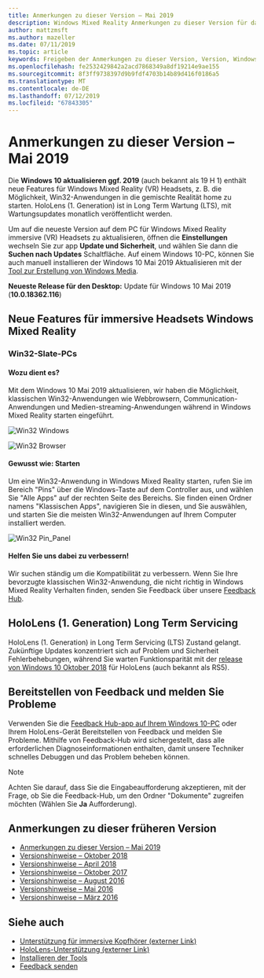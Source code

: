 ```yaml
---
title: Anmerkungen zu dieser Version – Mai 2019
description: Windows Mixed Reality Anmerkungen zu dieser Version für das Windows 10 können 2019 (auch bekannt als 19 H 1) aktualisieren.
author: mattzmsft
ms.author: mazeller
ms.date: 07/11/2019
ms.topic: article
keywords: Freigeben der Anmerkungen zu dieser Version, Version, Windows 10, Build, 19-h-1, Betriebssystem, Mai 2019
ms.openlocfilehash: fe2532429842a2acd7868349a8df19214e9ae155
ms.sourcegitcommit: 8f3ff9738397d9b9fdf4703b14b89d416f0186a5
ms.translationtype: MT
ms.contentlocale: de-DE
ms.lasthandoff: 07/12/2019
ms.locfileid: "67843305"
---
```

# <a name="release-notes---may-2019"></a>Anmerkungen zu dieser Version – Mai 2019

Die **Windows 10 aktualisieren ggf. 2019** (auch bekannt als 19 H 1) enthält neue Features für Windows Mixed Reality (VR) Headsets, z. B. die Möglichkeit, Win32-Anwendungen in die gemischte Realität home zu starten. HoloLens (1. Generation) ist in Long Term Wartung (LTS), mit Wartungsupdates monatlich veröffentlicht werden.

Um auf die neueste Version auf dem PC für Windows Mixed Reality immersive (VR) Headsets zu aktualisieren, öffnen die **Einstellungen** wechseln Sie zur app **Update und Sicherheit**, und wählen Sie dann die **Suchen nach Updates** Schaltfläche. Auf einem Windows 10-PC, können Sie auch manuell installieren der Windows 10 Mai 2019 Aktualisieren mit der [Tool zur Erstellung von Windows Media](https://www.microsoft.com/software-download/windows10).

**Neueste Release für den Desktop:** Update für Windows 10 Mai 2019 (**10.0.18362.116**)<br>

## <a name="new-features-for-windows-mixed-reality-immersive-headsets"></a>Neue Features für immersive Headsets Windows Mixed Reality

### <a name="win32-slates"></a>Win32-Slate-PCs

#### <a name="what-does-it-do"></a>Wozu dient es? 
Mit dem Windows 10 Mai 2019 aktualisieren, wir haben die Möglichkeit, klassischen Win32-Anwendungen wie Webbrowsern, Communication-Anwendungen und Medien-streaming-Anwendungen während in Windows Mixed Reality starten eingeführt. 

![Win32 Windows](images/mr-win32-slates-1.png)

![Win32 Browser](images/mr-win32-slates-2.png)

#### <a name="how-to-launch"></a>Gewusst wie: Starten
Um eine Win32-Anwendung in Windows Mixed Reality starten, rufen Sie im Bereich "Pins" über die Windows-Taste auf dem Controller aus, und wählen Sie "Alle Apps" auf der rechten Seite des Bereichs.  Sie finden einen Ordner namens "Klassischen Apps", navigieren Sie in diesen, und Sie auswählen, und starten Sie die meisten Win32-Anwendungen auf Ihrem Computer installiert werden.

![Win32 Pin_Panel](images/mr-win32-slates-pinspanel.png)

#### <a name="please-help-us-improve"></a>Helfen Sie uns dabei zu verbessern!
Wir suchen ständig um die Kompatibilität zu verbessern.  Wenn Sie Ihre bevorzugte klassischen Win32-Anwendung, die nicht richtig in Windows Mixed Reality Verhalten finden, senden Sie Feedback über unsere [Feedback Hub](https://support.microsoft.com/en-us/help/4021566/windows-10-send-feedback-to-microsoft-with-feedback-hub).

## <a name="hololens-1st-gen-long-term-servicing"></a>HoloLens (1. Generation) Long Term Servicing

HoloLens (1. Generation) in Long Term Servicing (LTS) Zustand gelangt. Zukünftige Updates konzentriert sich auf Problem und Sicherheit Fehlerbehebungen, während Sie warten Funktionsparität mit der [release von Windows 10 Oktober 2018](release-notes-october-2018.md) für HoloLens (auch bekannt als RS5). 

## <a name="provide-feedback-and-report-issues"></a>Bereitstellen von Feedback und melden Sie Probleme

Verwenden Sie die [Feedback Hub-app auf Ihrem Windows 10-PC](give-us-feedback.md) oder Ihrem HoloLens-Gerät Bereitstellen von Feedback und melden Sie Probleme. Mithilfe von Feedback-Hub wird sichergestellt, dass alle erforderlichen Diagnoseinformationen enthalten, damit unsere Techniker schnelles Debuggen und das Problem beheben können.

>[!NOTE]
>Achten Sie darauf, dass Sie die Eingabeaufforderung akzeptieren, mit der Frage, ob Sie die Feedback-Hub, um den Ordner "Dokumente" zugreifen möchten (Wählen Sie **Ja** Aufforderung).

## <a name="prior-release-notes"></a>Anmerkungen zu dieser früheren Version

* [Anmerkungen zu dieser Version – Mai 2019](release-notes-may-2019.md)
* [Versionshinweise – Oktober 2018](release-notes-october-2018.md)
* [Versionshinweise – April 2018](release-notes-april-2018.md)
* [Versionshinweise – Oktober 2017](release-notes-october-2017.md)
* [Versionshinweise – August 2016](release-notes-august-2016.md)
* [Versionshinweise – Mai 2016](release-notes-may-2016.md)
* [Versionshinweise – März 2016](release-notes-march-2016.md)

## <a name="see-also"></a>Siehe auch
* [Unterstützung für immersive Kopfhörer (externer Link)](https://docs.microsoft.com/windows/mixed-reality/enthusiast-guide/troubleshooting-windows-mixed-reality)
* [HoloLens-Unterstützung (externer Link)](https://support.microsoft.com/products/hololens)
* [Installieren der Tools](install-the-tools.md)
* [Feedback senden](give-us-feedback.md)

